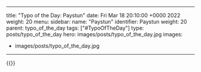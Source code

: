 
---
title: "Typo of the Day: Paystun"
date: Fri Mar 18 20:10:00 +0000 2022
weight: 20
menu:
  sidebar:
    name: "Paystun"
    identifier: Paystun
    weight: 20
    parent: typo_of_the_day
tags: ["#TypoOfTheDay"]
type: posts/typo_of_the_day
hero: images/posts/typo_of_the_day.jpg
images:
- images/posts/typo_of_the_day.jpg
---


{{<x user="mariatta" id="1504913027031867394">}}

